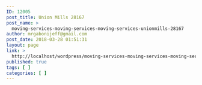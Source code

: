 ```yaml
---
ID: 12005
post_title: Union Mills 28167
post_name: >
  moving-services-moving-services-moving-services-unionmills-28167
author: mrgabonijeff@gmail.com
post_date: 2018-03-28 01:51:31
layout: page
link: >
  http://localhost/wordpress/moving-services-moving-services-moving-services-unionmills-28167/
published: true
tags: [ ]
categories: [ ]
---
```

